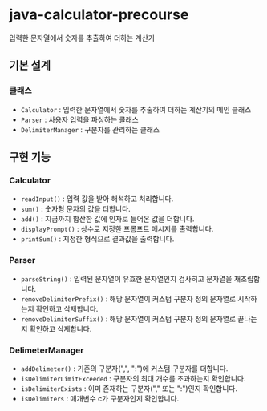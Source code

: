 # java-calculator-precourse

입력한 문자열에서 숫자를 추출하여 더하는 계산기

## 기본 설계

### 클래스

- `Calculator` : 입력한 문자열에서 숫자를 추출하여 더하는 계산기의 메인 클래스
- `Parser` : 사용자 입력을 파싱하는 클래스
- `DelimiterManager` : 구분자를 관리하는 클래스

## 구현 기능

### Calculator

- `readInput()` : 입력 값을 받아 해석하고 처리합니다.
- `sum()` : 숫자형 문자의 값을 더합니다.
- `add()` : 지금까지 합산한 값에 인자로 들어온 값을 더합니다.
- `displayPrompt()` : 상수로 지정한 프롬프트 메시지를 출력합니다.
- `printSum()` : 지정한 형식으로 결과값을 출력합니다.

### Parser

- `parseString()` : 입력된 문자열이 유효한 문자열인지 검사히고 문자열을 재조립합니다.
- `removeDelimiterPrefix()` : 해당 문자열이 커스텀 구분자 정의 문자열로 시작하는지 확인하고 삭제합니다.
- `removeDelimiterSuffix()` : 해당 문자열이 커스텀 구분자 정의 문자열로 끝나는지 확인하고 삭제합니다.

### DelimeterManager

- `addDelimeter()` : 기존의 구분자(",", ":")에 커스텀 구분자를 더합니다.
- `isDelimiterLimitExceeded` : 구분자의 최대 개수를 초과하는지 확인합니다.
- `isDelimiterExists` : 이미 존재하는 구분자("," 또는 ":")인지 확인합니다.
- `isDelimiters` : 매개변수 c가 구분자인지 확인합니다.